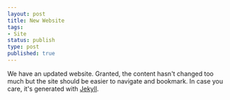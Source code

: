 ```yaml
---
layout: post
title: New Website
tags:
- Site
status: publish
type: post
published: true
---
```

We have an updated website. Granted, the content hasn't changed too much but the site should be easier to navigate and bookmark. In case you care, it's generated with <a href="https://github.com/mojombo/jekyll">Jekyll</a>.